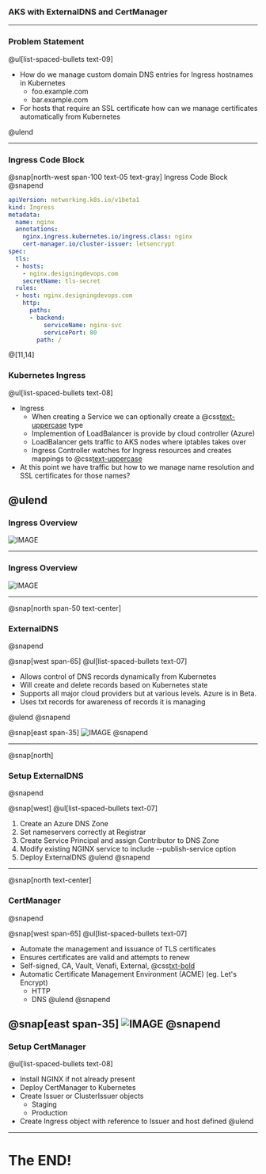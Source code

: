 ### AKS with ExternalDNS and CertManager
---

### Problem Statement

@ul[list-spaced-bullets text-09]
- How do we manage custom domain DNS entries for Ingress hostnames in Kubernetes
    - foo.example.com
    - bar.example.com
- For hosts that require an SSL certificate how can we manage certificates automatically from Kubernetes

@ulend

---
### Ingress Code Block
@snap[north-west span-100 text-05 text-gray]
Ingress Code Block
@snapend

```yaml
apiVersion: networking.k8s.io/v1beta1
kind: Ingress
metadata:
  name: nginx
  annotations:
    nginx.ingress.kubernetes.io/ingress.class: nginx
    cert-manager.io/cluster-issuer: letsencrypt
spec:
  tls:
  - hosts:
    - nginx.designingdevops.com
    secretName: tls-secret
  rules:
  - host: nginx.designingdevops.com
    http:
      paths:
      - backend:
          serviceName: nginx-svc
          servicePort: 80
        path: /
```
@[11,14]

### Kubernetes Ingress
@ul[list-spaced-bullets text-08]
- Ingress
    - When creating a Service we can optionally create a @css[text-uppercase](LoadBalancer) type 
    - Implemention of LoadBalancer is provide by cloud controller (Azure)
    - LoadBalancer gets traffic to AKS nodes where iptables takes over
    - Ingress Controller watches for Ingress resources and creates mappings to @css[text-uppercase](services)
- At this point we have traffic but how to we manage name resolution and SSL certificates for those names?
    
@ulend
---

### Ingress Overview

![IMAGE](assets/img/ingress.png)

---

### Ingress Overview

![IMAGE](assets/img/ingress-obj.png)

---

@snap[north span-50 text-center]
### ExternalDNS
@snapend

@snap[west span-65]
@ul[list-spaced-bullets text-07]
- Allows control of DNS records dynamically from Kubernetes
- Will create and delete records based on Kubernetes state
- Supports all major cloud providers but at various levels.  Azure is in Beta.
- Uses txt records for awareness of records it is managing 

@ulend
@snapend

@snap[east span-35]
![IMAGE](assets/img/dns.png)
@snapend

---
@snap[north]
### Setup ExternalDNS
@snapend

@snap[west]
@ul[list-spaced-bullets text-07]
1. Create an Azure DNS Zone
1. Set nameservers correctly at Registrar
1. Create Service Principal and assign Contributor to DNS Zone
1. Modify existing NGINX service to include --publish-service option
1. Deploy ExternalDNS
@ulend
@snapend

---
@snap[north text-center]
### CertManager
@snapend

@snap[west span-65]
@ul[list-spaced-bullets text-07]
- Automate the management and issuance of TLS certificates
- Ensures certificates are valid and attempts to renew
- Self-signed, CA, Vault, Venafi, External, @css[txt-bold](ACME) 
- Automatic Certificate Management Environment (ACME) (eg. Let's Encrypt)
    - HTTP
    - DNS
@ulend
@snapend

@snap[east span-35]
![IMAGE](assets/img/cert.png)
@snapend
---

### Setup CertManager
@ul[list-spaced-bullets text-08]
- Install NGINX if not already present
- Deploy CertManager to Kubernetes
- Create Issuer or ClusterIssuer objects 
    - Staging
    - Production
- Create Ingress object with reference to Issuer and host defined
@ulend
---    

# The END!
